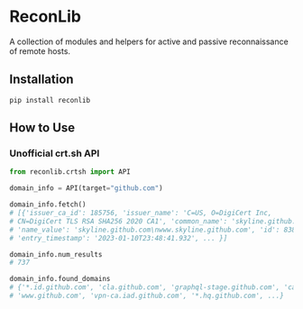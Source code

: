 # ReconLib
A collection of modules and helpers for active and passive reconnaissance of remote hosts.

## Installation
```shell
pip install reconlib
```

## How to Use

### Unofficial crt.sh API

```python
from reconlib.crtsh import API

domain_info = API(target="github.com")

domain_info.fetch()
# [{'issuer_ca_id': 185756, 'issuer_name': 'C=US, O=DigiCert Inc,
# CN=DigiCert TLS RSA SHA256 2020 CA1', 'common_name': 'skyline.github.com',
# 'name_value': 'skyline.github.com\nwww.skyline.github.com', 'id': 8383197569,
# 'entry_timestamp': '2023-01-10T23:48:41.932', ... }]

domain_info.num_results
# 737

domain_info.found_domains
# {'*.id.github.com', 'cla.github.com', 'graphql-stage.github.com', 'camo.github.com',
# 'www.github.com', 'vpn-ca.iad.github.com', '*.hq.github.com', ...}
```